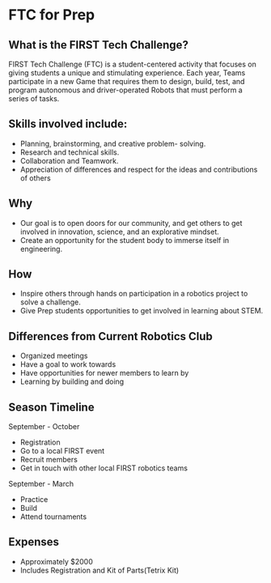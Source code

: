 # FTC for Prep

## What is the FIRST Tech Challenge?

FIRST Tech Challenge (FTC) is a student-centered activity that focuses on giving students a unique and stimulating experience. Each year, Teams participate in a new Game that requires them to design, build, test, and program autonomous and driver-operated Robots that must perform a series of tasks.

## Skills involved include: 							
* Planning, brainstorming, and creative problem- solving.	
* Research and technical skills.
* Collaboration and Teamwork.
* Appreciation of differences and respect for the ideas and contributions of others


## Why

* Our goal is to open doors for our community, and get others to get involved in innovation, science, and an explorative mindset.
* Create an opportunity for the student body to immerse itself in engineering.

## How

* Inspire others through hands on participation in a robotics project to solve a challenge.
* Give Prep students opportunities to get involved in learning about STEM.

## Differences from Current Robotics Club

* Organized meetings
* Have a goal to work towards
* Have opportunities for newer members to learn by
* Learning by building and doing

## Season Timeline

September - October
* Registration
* Go to a local FIRST event
* Recruit members
* Get in touch with other local FIRST robotics teams

September - March
* Practice
* Build
* Attend tournaments

## Expenses
* Approximately $2000
* Includes Registration and Kit of Parts(Tetrix Kit)
